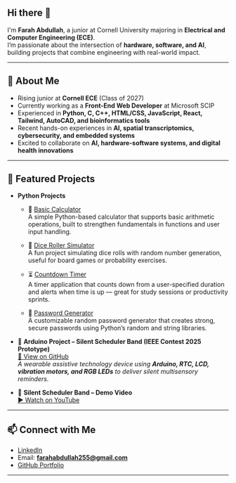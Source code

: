 ## Hi there 👋

I'm **Farah Abdullah**, a junior at Cornell University majoring in **Electrical and Computer Engineering (ECE)**.  
I’m passionate about the intersection of **hardware, software, and AI**, building projects that combine engineering with real-world impact.  

---

## 💫 About Me  
- Rising junior at **Cornell ECE** (Class of 2027)  
- Currently working as a **Front-End Web Developer** at Microsoft SCIP  
- Experienced in **Python, C, C++, HTML/CSS, JavaScript, React, Tailwind, AutoCAD, and bioinformatics tools**  
- Recent hands-on experiences in **AI, spatial transcriptomics, cybersecurity, and embedded systems**  
- Excited to collaborate on **AI, hardware-software systems, and digital health innovations**  

---

## 🚀 Featured Projects  

- **Python Projects**  
  - 🧮 [Basic Calculator](https://github.com/FarahAbd05/BasicCalculator)  
    A simple Python-based calculator that supports basic arithmetic operations, built to strengthen fundamentals in functions and user input handling.  

  - 🎲 [Dice Roller Simulator](https://github.com/FarahAbd05/Dice_roller_simulator)  
    A fun project simulating dice rolls with random number generation, useful for board games or probability exercises.  

  - ⏳ [Countdown Timer](https://github.com/FarahAbd05/Countdown_timer)  
    A timer application that counts down from a user-specified duration and alerts when time is up — great for study sessions or productivity sprints.  

  - 🔑 [Password Generator](https://github.com/FarahAbd05/PasswordGenerator)  
    A customizable random password generator that creates strong, secure passwords using Python’s random and string libraries.  

- 🔧 **Arduino Project – Silent Scheduler Band (IEEE Contest 2025 Prototype)**  
  [🔗 View on GitHub](https://github.com/FarahAbd05/SilentSchedulerBand)  
  *A wearable assistive technology device using **Arduino, RTC, LCD, vibration motors, and RGB LEDs** to deliver silent multisensory reminders.*  

- 🎥 **Silent Scheduler Band – Demo Video**  
  [▶️ Watch on YouTube](https://youtu.be/mjybmUZvUmE?si=LrRLN8esgjEDkxmm)  

---

## 📫 Connect with Me  

- [LinkedIn](https://www.linkedin.com/in/farah-fawcett-abdullah/)  
- Email: **farahabdullah255@gmail.com**  
- [GitHub Portfolio](https://github.com/FarahAbd05)  

---
